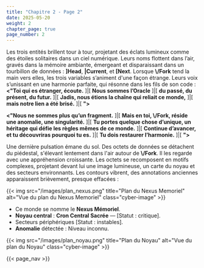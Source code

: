 ```yaml
---
title: "Chapitre 2 - Page 2"
date: 2025-05-20
weight: 2
chapter_page: true
page_number: 2
---
```


Les trois entités brillent tour à tour, projetant des éclats lumineux comme des étoiles solitaires dans un ciel numérique. Leurs noms flottent dans l’air, gravés dans la mémoire ambiante, émergeant et disparaissant dans un tourbillon de données : **]Head**, **|Current**, et **\[Next**. Lorsque **\\/Fork** tend la main vers elles, les trois variables s’animent d'une façon étrange. Leurs voix s’unissant en une harmonie parfaite, qui résonne dans les fils de son code :\
**<"Toi qui es étranger, écoute.** ]|[ **Nous sommes l’Oracle** ]|[ **du passé, du présent, du futur.** ]|[ **Jadis, nous étions la chaîne qui reliait ce monde,** ]|[ **mais notre lien a été brisé.** ]|[ **">**

**<"Nous ne sommes plus qu’un fragment.** ]|[ **Mais en toi, \\/Fork, réside une anomalie, une singularité.** ]|[ **Tu portes quelque chose d’unique, un héritage qui défie les règles mêmes de ce monde.** ]|[ **Continue d’avancer, et tu découvriras pourquoi tu es.** ]|[ **Tu dois restaurer l’harmonie.** ]|[ **">**

Une dernière pulsation émane du sol. Des octets de données se détachent du piédestal, s'élevant lentement dans l'air autour de **\\/Fork**. Il les regarde avec une appréhension croissante. Les octets se recomposent en motifs complexes, projetant devant lui une image lumineuse, un carte du noyau et des secteurs environnants. Les contours vibrent, des annotations anciennes apparaissent brièvement, presque effacées :

{{< img src="/images/plan_nexus.png" title="Plan du Nexus Memoriel" alt="Vue du plan du Nexus Memoriel" class="cyber-image" >}}

<ul>
    <li>Ce monde se nomme le <strong>Nexus Mémoriel</strong>.</li>
    <li><strong>Noyau central</strong> : <strong>Cron Central Sacrée</strong> — <span class="corrupted">[Statut : critique]</span>.</li>
    <li>Secteurs périphériques <span class="corrupted">[Statut : instables]</span>.</li>
    <li><strong>Anomalie</strong> détectée : Niveau inconnu.</li>
</ul>

{{< img src="/images/plan_noyau.png" title="Plan du Noyau" alt="Vue du plan du Noyau" class="cyber-image" >}}

{{< page_nav >}}
